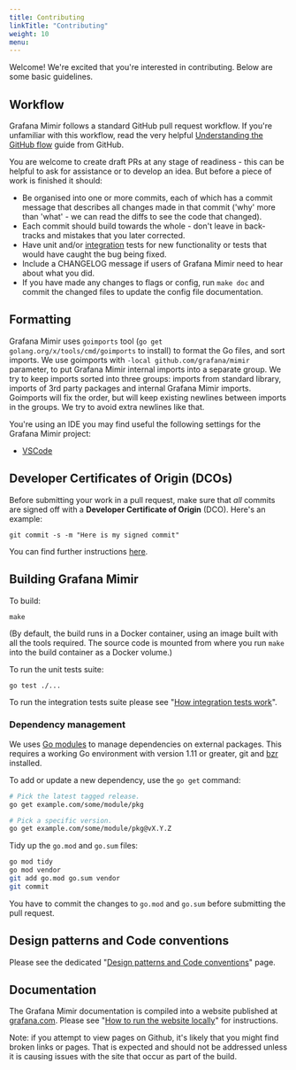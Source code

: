 ```yaml
---
title: Contributing
linkTitle: "Contributing"
weight: 10
menu:
---
```


Welcome! We're excited that you're interested in contributing. Below are some basic guidelines.

## Workflow

Grafana Mimir follows a standard GitHub pull request workflow. If you're unfamiliar with this workflow, read the very helpful [Understanding the GitHub flow](https://guides.github.com/introduction/flow/) guide from GitHub.

You are welcome to create draft PRs at any stage of readiness - this
can be helpful to ask for assistance or to develop an idea. But before
a piece of work is finished it should:

- Be organised into one or more commits, each of which has a commit message that describes all changes made in that commit ('why' more than 'what' - we can read the diffs to see the code that changed).
- Each commit should build towards the whole - don't leave in back-tracks and mistakes that you later corrected.
- Have unit and/or [integration](./how-integration-tests-work.md) tests for new functionality or tests that would have caught the bug being fixed.
- Include a CHANGELOG message if users of Grafana Mimir need to hear about what you did.
- If you have made any changes to flags or config, run `make doc` and commit the changed files to update the config file documentation.

## Formatting

Grafana Mimir uses `goimports` tool (`go get golang.org/x/tools/cmd/goimports` to install) to format the Go files, and sort imports. We use goimports with `-local github.com/grafana/mimir` parameter, to put Grafana Mimir internal imports into a separate group. We try to keep imports sorted into three groups: imports from standard library, imports of 3rd party packages and internal Grafana Mimir imports. Goimports will fix the order, but will keep existing newlines between imports in the groups. We try to avoid extra newlines like that.

You're using an IDE you may find useful the following settings for the Grafana Mimir project:

- [VSCode](vscode-goimports-settings.json)

## Developer Certificates of Origin (DCOs)

Before submitting your work in a pull request, make sure that _all_ commits are signed off with a **Developer Certificate of Origin** (DCO). Here's an example:

```shell
git commit -s -m "Here is my signed commit"
```

You can find further instructions [here](https://github.com/probot/dco#how-it-works).

## Building Grafana Mimir

To build:

```
make
```

(By default, the build runs in a Docker container, using an image built
with all the tools required. The source code is mounted from where you
run `make` into the build container as a Docker volume.)

To run the unit tests suite:

```
go test ./...
```

To run the integration tests suite please see "[How integration tests work](./how-integration-tests-work.md)".

### Dependency management

We uses [Go modules](https://golang.org/cmd/go/#hdr-Modules__module_versions__and_more) to manage dependencies on external packages.
This requires a working Go environment with version 1.11 or greater, git and [bzr](http://wiki.bazaar.canonical.com/Download) installed.

To add or update a new dependency, use the `go get` command:

```bash
# Pick the latest tagged release.
go get example.com/some/module/pkg

# Pick a specific version.
go get example.com/some/module/pkg@vX.Y.Z
```

Tidy up the `go.mod` and `go.sum` files:

```bash
go mod tidy
go mod vendor
git add go.mod go.sum vendor
git commit
```

You have to commit the changes to `go.mod` and `go.sum` before submitting the pull request.

## Design patterns and Code conventions

Please see the dedicated "[Design patterns and Code conventions](design-patterns-and-conventions.md)" page.

## Documentation

The Grafana Mimir documentation is compiled into a website published at [grafana.com](https://grafana.com/). Please see "[How to run the website locally](./how-to-run-website-locally.md)" for instructions.

Note: if you attempt to view pages on Github, it's likely that you might find broken links or pages. That is expected and should not be addressed unless it is causing issues with the site that occur as part of the build.
